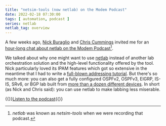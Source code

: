 ```yaml
---
title: "netsim-tools (now netlab) on the Modem Podcast"
date: 2022-02-18 07:30:00
tags: [ automation, podcast ]
series: netlab
netlab_tag: overview
---
```

A few weeks ago, [Nick Buraglio](https://www.ipspace.net/Expert:Nick_Buraglio) and [Chris Cummings](https://slash64.tech/) invited me for an [hour-long chat about netlab on the Modem Podcast](https://www.modem.show/post/s02e01/)[^NL].

[^NL]: *netlab* was known as *netsim-tools* when we were recording that podcast.

We talked about why one might want to use [netlab](https://netsim-tools.readthedocs.io/en/latest/) instead of another lab orchestration solution and the high-level functionality offered by the tool. Nick particularly loved its IPAM features which got so extensive in the meantime that I had to write a [full-blown addressing tutorial](https://netsim-tools.readthedocs.io/en/latest/example/addressing-tutorial.html). But there's so much more: you can also get a fully configured OSPFv2, OSPFv3, EIGRP, IS-IS, SRv6, or BGP lab built from [more than a dozen different devices](https://netsim-tools.readthedocs.io/en/latest/platforms.html). In short (as Nick and Chris said): you can use netlab to make labbing less miserable.

{{<jump>}}[Listen to the podcast](https://www.modem.show/post/s02e01/){{</jump>}}
